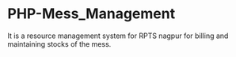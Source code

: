 # PHP-Mess_Management


It is a resource management system for RPTS nagpur for billing and maintaining stocks of the mess. 
